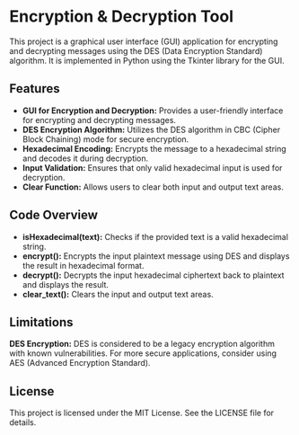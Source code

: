 # Encryption & Decryption Tool

This project is a graphical user interface (GUI) application for encrypting and decrypting messages using the DES (Data Encryption Standard) algorithm. It is implemented in Python using the Tkinter library for the GUI.

## Features

- **GUI for Encryption and Decryption:** Provides a user-friendly interface for encrypting and decrypting messages.
- **DES Encryption Algorithm:** Utilizes the DES algorithm in CBC (Cipher Block Chaining) mode for secure encryption.
- **Hexadecimal Encoding:** Encrypts the message to a hexadecimal string and decodes it during decryption.
- **Input Validation:** Ensures that only valid hexadecimal input is used for decryption.
- **Clear Function:** Allows users to clear both input and output text areas.

## Code Overview
- **isHexadecimal(text):** Checks if the provided text is a valid hexadecimal string.
- **encrypt():** Encrypts the input plaintext message using DES and displays the result in hexadecimal format.
- **decrypt():** Decrypts the input hexadecimal ciphertext back to plaintext and displays the result.
- **clear_text():** Clears the input and output text areas.

## Limitations
**DES Encryption:** DES is considered to be a legacy encryption algorithm with known vulnerabilities. For more secure applications, consider using AES (Advanced Encryption Standard).

## License
This project is licensed under the MIT License. See the LICENSE file for details.
